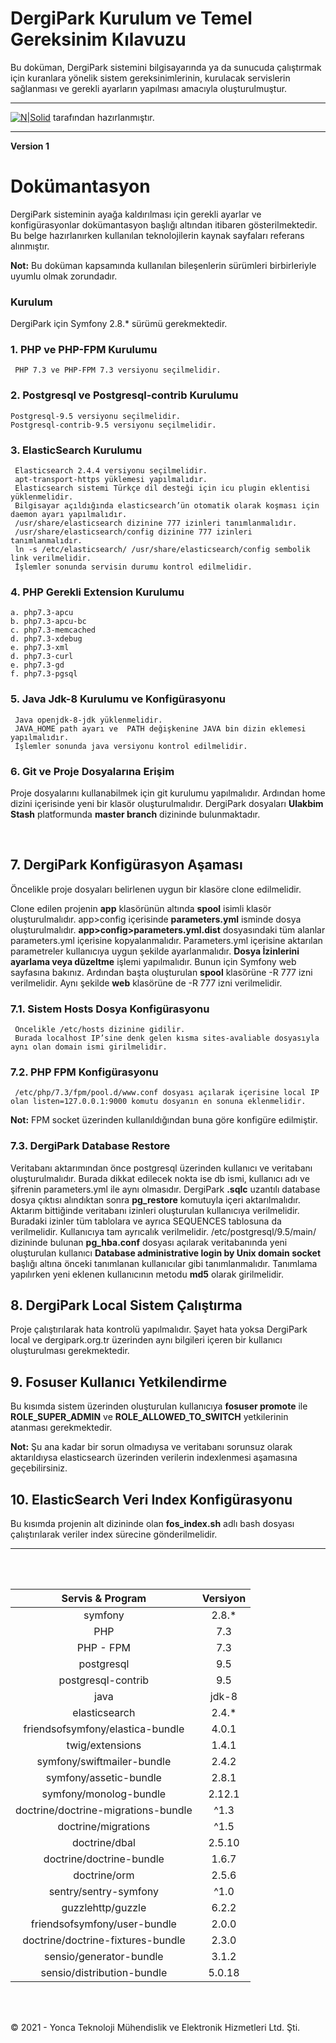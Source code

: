 # DergiPark Kurulum ve Temel Gereksinim Kılavuzu

Bu doküman, DergiPark sistemini bilgisayarında ya da sunucuda çalıştırmak için kuranlara yönelik sistem gereksinimlerinin, kurulacak servislerin sağlanması ve gerekli ayarların yapılması amacıyla oluşturulmuştur.

------
[![N|Solid](https://www.ankarateknokent.com/wp-content/uploads/2019/07/Yonca-Teknoloji-Logo.png)](https://nodesource.com/products/nsolid)
tarafından hazırlanmıştır. 

------
**Version 1**
<br>
# Dokümantasyon
DergiPark sisteminin ayağa kaldırılması için gerekli ayarlar ve konfigürasyonlar dokümantasyon başlığı altından itibaren gösterilmektedir. Bu belge hazırlanırken kullanılan teknolojilerin kaynak sayfaları referans alınmıştır.

**Not:** Bu doküman kapsamında kullanılan bileşenlerin sürümleri birbirleriyle uyumlu olmak zorundadır.

### Kurulum

DergiPark için Symfony 2.8.* sürümü gerekmektedir.

### 1. PHP ve PHP-FPM Kurulumu
     PHP 7.3 ve PHP-FPM 7.3 versiyonu seçilmelidir.
### 2. Postgresql ve Postgresql-contrib Kurulumu
    Postgresql-9.5 versiyonu seçilmelidir.
    Postgresql-contrib-9.5 versiyonu seçilmelidir.
### 3. ElasticSearch Kurulumu
     Elasticsearch 2.4.4 versiyonu seçilmelidir.
     apt-transport-https yüklemesi yapılmalıdır.
     Elasticsearch sistemi Türkçe dil desteği için icu plugin eklentisi yüklenmelidir.
     Bilgisayar açıldığında elasticsearch’ün otomatik olarak koşması için daemon ayarı yapılmalıdır.
     /usr/share/elasticsearch dizinine 777 izinleri tanımlanmalıdır.
     /usr/share/elasticsearch/config dizinine 777 izinleri tanımlanmalıdır.
     ln -s /etc/elasticsearch/ /usr/share/elasticsearch/config sembolik link verilmelidir.
     İşlemler sonunda servisin durumu kontrol edilmelidir.

### 4. PHP Gerekli Extension Kurulumu
    a. php7.3-apcu
    b. php7.3-apcu-bc 
    c. php7.3-memcached 
    d. php7.3-xdebug
    e. php7.3-xml
    d. php7.3-curl
    e. php7.3-gd
    f. php7.3-pgsql
### 5. Java Jdk-8 Kurulumu ve Konfigürasyonu
     Java openjdk-8-jdk yüklenmelidir.
     JAVA_HOME path ayarı ve  PATH değişkenine JAVA bin dizin eklemesi yapılmalıdır.
     İşlemler sonunda java versiyonu kontrol edilmelidir.
### 6. Git ve Proje Dosyalarına Erişim
Proje dosyalarını kullanabilmek için git kurulumu yapılmalıdır. Ardından home dizini içerisinde yeni bir klasör oluşturulmalıdır. DergiPark dosyaları **Ulakbim Stash** platformunda **master branch** dizininde bulunmaktadır.

  <br/>
  
## 7. DergiPark Konfigürasyon Aşaması
Öncelikle proje dosyaları belirlenen uygun bir klasöre clone edilmelidir.

Clone edilen projenin **app** klasörünün altında **spool** isimli klasör oluşturulmalıdır.
app>config içerisinde **parameters.yml** isminde dosya oluşturulmalıdır.
**app>config>parameters.yml.dist** dosyasındaki tüm alanlar parameters.yml içerisine kopyalanmalıdır.
Parameters.yml içerisine aktarılan parametreler kullanıcıya uygun şekilde ayarlanmalıdır.
**Dosya İzinlerini ayarlama veya düzeltme** işlemi yapılmalıdır. Bunun için Symfony web sayfasına bakınız.
Ardından başta oluşturulan **spool** klasörüne -R 777 izni verilmelidir.
Aynı şekilde **web** klasörüne de -R 777 izni verilmelidir.

### 7.1. Sistem Hosts Dosya Konfigürasyonu
     Öncelikle /etc/hosts dizinine gidilir.
     Burada localhost IP’sine denk gelen kısma sites-avaliable dosyasıyla aynı olan domain ismi girilmelidir. 
### 7.2. PHP FPM Konfigürasyonu
     /etc/php/7.3/fpm/pool.d/www.conf dosyası açılarak içerisine local IP olan listen=127.0.0.1:9000 komutu dosyanın en sonuna eklenmelidir.

**Not:** FPM socket üzerinden kullanıldığından buna göre konfigüre edilmiştir.

### 7.3. DergiPark Database Restore
Veritabanı aktarımından önce postgresql üzerinden kullanıcı ve veritabanı oluşturulmalıdır. Burada dikkat edilecek nokta ise db ismi, kullanıcı adı ve şifrenin parameters.yml ile aynı olmasıdır.
DergiPark **.sqlc** uzantılı database dosya çıktısı alındıktan sonra **pg_restore** komutuyla içeri aktarılmalıdır. Aktarım bittiğinde veritabanı izinleri oluşturulan kullanıcıya verilmelidir. Buradaki izinler tüm tablolara ve ayrıca SEQUENCES tablosuna da verilmelidir.
Kullanıcıya tam ayrıcalık verilmelidir.
/etc/postgresql/9.5/main/ dizininde bulunan **pg_hba.conf** dosyası açılarak veritabanında yeni oluşturulan kullanıcı **Database administrative login by Unix domain socket** başlığı altına önceki tanımlanan kullanıcılar gibi tanımlanmalıdır. Tanımlama yapılırken yeni eklenen kullanıcının metodu **md5** olarak girilmelidir. 

## 8. DergiPark Local Sistem Çalıştırma
  Proje çalıştırılarak hata kontrolü yapılmalıdır. Şayet hata yoksa DergiPark local ve dergipark.org.tr üzerinden aynı bilgileri içeren bir kullanıcı oluşturulması gerekmektedir. 
## 9. Fosuser Kullanıcı Yetkilendirme
Bu kısımda sistem üzerinden oluşturulan kullanıcıya **fosuser promote** ile **ROLE_SUPER_ADMIN** ve **ROLE_ALLOWED_TO_SWITCH** yetkilerinin atanması gerekmektedir.

**Not:** Şu ana kadar bir sorun olmadıysa ve veritabanı sorunsuz olarak aktarıldıysa elasticsearch üzerinden verilerin indexlenmesi aşamasına geçebilirsiniz.

## 10. ElasticSearch Veri Index Konfigürasyonu

  Bu kısımda projenin alt dizininde olan **fos_index.sh** adlı bash dosyası çalıştırılarak veriler index sürecine gönderilmelidir.


------

<br/><br/>

 | Servis & Program |  Versiyon  |
 | :----------: | :---------: |
 | symfony  | 2.8.*  |
 | PHP |  7.3 |
 | PHP - FPM  |  7.3 |
 | postgresql |  9.5 |
 | postgresql-contrib | 9.5 |
 | java | jdk-8 |
 | elasticsearch | 2.4.* |
 | friendsofsymfony/elastica-bundle | 4.0.1 |
 | twig/extensions | 1.4.1|
 | symfony/swiftmailer-bundle| 2.4.2|
 | symfony/assetic-bundle | 2.8.1 |
 | symfony/monolog-bundle | 2.12.1 |
 | doctrine/doctrine-migrations-bundle | ^1.3 |
 | doctrine/migrations | ^1.5 | 
 | doctrine/dbal | 2.5.10 |
 | doctrine/doctrine-bundle | 1.6.7 | 
 | doctrine/orm | 2.5.6|
 | sentry/sentry-symfony | ^1.0 |
 | guzzlehttp/guzzle | 6.2.2 |
 | friendsofsymfony/user-bundle | 2.0.0 |
 | doctrine/doctrine-fixtures-bundle | 2.3.0 |
 | sensio/generator-bundle | 3.1.2 |
 | sensio/distribution-bundle | 5.0.18 |

<br><br>

 © 2021 - Yonca Teknoloji Mühendislik ve Elektronik Hizmetleri Ltd. Şti.
